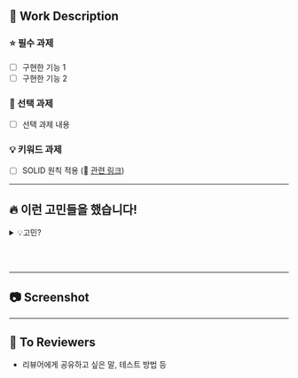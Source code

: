 ## 📝 Work Description
### ⭐️ 필수 과제
- [ ] 구현한 기능 1
- [ ] 구현한 기능 2

### 🥇 선택 과제
- [ ] 선택 과제 내용

### 💡 키워드 과제
- [ ] SOLID 원칙 적용 (🔗 [관련 링크](링크주소))

---

## 🔥 이런 고민들을 했습니다!
<details>
<summary>💡고민?</summary>
<div markdown="1">
내용
</div>
</details>

<br></br>

---

## 📷 Screenshot
<!-- 구현 화면이 있으면 첨부해주세요 -->
<!-- 예: ![image](url) -->

---

## 📢 To Reviewers
- 리뷰어에게 공유하고 싶은 말, 테스트 방법 등